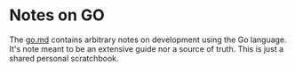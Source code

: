 # Notes on GO

The [go.md][1] contains arbitrary notes on development using the Go language. It's
note meant to be an extensive guide nor a source of truth. This is just a shared
personal scratchbook.

[1]: ./go.md
